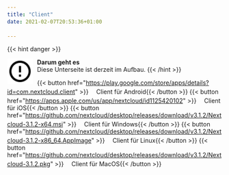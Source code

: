 ```yaml
---
title: "Client"
date: 2021-02-07T20:53:36+01:00

---
```

{{< hint danger >}}

<img src="/images/alert-circle-outline.svg" height="60px"
     alt="info"
     style="float: left; margin-right: 10px;" />
**Darum geht es**\
 Diese Unterseite ist derzeit im Aufbau.
{{< /hint >}}


{{< button href="https://play.google.com/store/apps/details?id=com.nextcloud.client" >}}<svg width="18" height="18"><use xlink:href="/images/tabler-sprite.svg#tabler-external-link"/></svg>Client für Android{{< /button >}}
{{< button href="https://apps.apple.com/us/app/nextcloud/id1125420102" >}}<svg width="18" height="18"><use xlink:href="/images/tabler-sprite.svg#tabler-external-link"/></svg>Client für iOS{{< /button >}}
{{< button href="https://github.com/nextcloud/desktop/releases/download/v3.1.2/Nextcloud-3.1.2-x64.msi" >}}<svg width="18" height="18"><use xlink:href="/images/tabler-sprite.svg#tabler-external-link"/></svg>Client für Windows{{< /button >}}
{{< button href="https://github.com/nextcloud/desktop/releases/download/v3.1.2/Nextcloud-3.1.2-x86_64.AppImage" >}}<svg width="18" height="18"><use xlink:href="/images/tabler-sprite.svg#tabler-external-link"/></svg>Client für Linux{{< /button >}}
{{< button href="https://github.com/nextcloud/desktop/releases/download/v3.1.2/Nextcloud-3.1.2.pkg" >}}<svg width="18" height="18"><use xlink:href="/images/tabler-sprite.svg#tabler-external-link"/></svg>Client für MacOS{{< /button >}}

